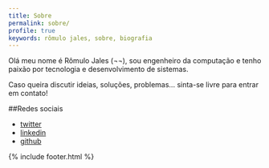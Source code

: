 ```yaml
---
title: Sobre
permalink: sobre/
profile: true
keywords: rômulo jales, sobre, biografia
---
```

  
Olá meu nome é Rômulo Jales (¬¬), sou engenheiro da computação e tenho paixão por tecnologia e desenvolvimento de sistemas.

Caso queira discutir ideias, soluções, problemas... sinta-se livre para entrar em contato!

##Redes sociais

* [twitter][twitter]
* [linkedin][linkedin]
* [github][github]

{% include footer.html %}

[twitter]: http://twitter.com/romulojales
[github]: http://github.com/romulojales
[linkedin]: https://www.linkedin.com/in/romulojales

